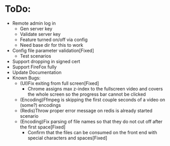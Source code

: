 # ToDo:
  - Remote admin log in
    - Gen server key
    - Validate server key
    - Feature turned on/off via config
    - Need base dir for this to work
  - Config file parameter validation[Fixed]
    - Test scenarios
  - Support dropping in signed cert
  - Support FireFox fully
  - Update Documentation
  - Known Bugs:
    - (UI)Fix exiting from full screen[Fixed]
      - Chrome assigns max z-index to the fullscreen video and covers the whole screen so the progress bar cannot be clicked
    - (Encoding)Ffmpeg is skipping the first couple seconds of a video on (some?) encodings
    - (Redis)Throw proper error message on redis is already started scenario
    - (Encoding)Fix parsing of file names so that they do not cut off after the first space[Fixed]
      - Confirm that the files can be consumed on the front end with special characters and spaces[Fixed]

